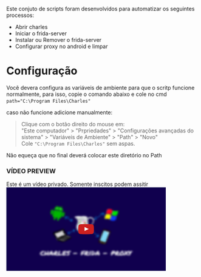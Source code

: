 Este conjuto de scripts foram desenvolvidos para automatizar os seguintes processos:<br>
* Abrir charles
* Iniciar o frida-server
* Instalar ou Remover o frida-server
* Configurar proxy no android e limpar

# Configuração 
Você devera configura as variáveis de ambiente para que o scritp funcione normalmente, para isso, copie o comando abaixo e cole no cmd<br>
``path="C:\Program Files\Charles"``<br>


caso não funcione adicione manualmente:
> Clique com o botão direito do mouse em:<br>
"Este computador" > "Prpriedades" > "Configurações avançadas do sistema" > "Variáveis de Ambiente" > "Path" > "Novo"<br>
Cole ``"C:\Program Files\Charles"`` sem aspas.

Não equeça que no final deverá colocar este diretório no Path

<h3>VÍDEO PREVIEW </h3>
Este é um vídeo privado. Somente inscitos podem assitir
<a href="https://www.youtube.com/watch?v=V407GRBGZ8s" target="_blank">
  <div>
    <img align="center" alt="Zac-PHP" height="220" width="420" src="https://raw.githubusercontent.com/Pugn0/arquivos/main/yt-script-automacao.png">
  </div>
  <br>
